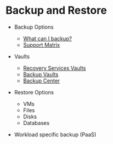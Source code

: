 # Backup and Restore

- Backup Options
  - [What can I backup?](https://docs.microsoft.com/en-us/azure/backup/backup-overview#what-can-i-back-up)
  - [Support Matrix](https://docs.microsoft.com/en-us/azure/backup/backup-support-matrix)
   
- Vaults
    - [Recovery Services Vaults](https://docs.microsoft.com/en-us/azure/backup/backup-azure-recovery-services-vault-overview)
    - [Backup Vaults](https://docs.microsoft.com/en-us/azure/backup/backup-vault-overview)
    - [Backup Center](https://docs.microsoft.com/en-us/azure/backup/backup-center-overview)
- Restore Options
    - VMs
    - Files
    - Disks
    - Databases
- Workload specific backup (PaaS)

